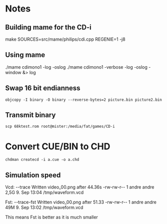 # Notes

## Building mame for the CD-i

make SOURCES=src/mame/philips/cdi.cpp REGENIE=1 -j8

## Using mame

./mame cdimono1 -log -oslog
./mame cdimono1 -verbose -log -oslog -window &> log

## Swap 16 bit endianness

    objcopy -I binary -O binary --reverse-bytes=2 picture.bin picture2.bin

## Transmit binary

    scp 68ktest.rom root@mister:/media/fat/games/CD-i

# Convert CUE/BIN to CHD

    chdman createcd -i a.cue -o a.chd

## Simulation speed

Vcd:
--trace
Written video_00.png after 44.36s
-rw-rw-r-- 1 andre andre 2,5G  9. Sep 13:04 /tmp/waveform.vcd

Fst:
--trace-fst
Written video_00.png after 51.33
-rw-rw-r-- 1 andre andre 49M  9. Sep 13:02 /tmp/waveform.vcd

This means Fst is better as it is much smaller

